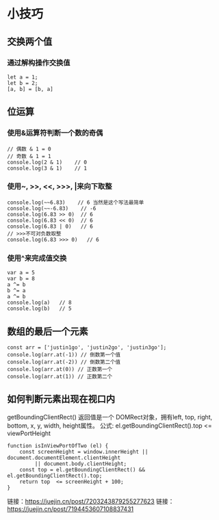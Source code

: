 # 小技巧

## 交换两个值

### 通过解构操作交换值
```
let a = 1;
let b = 2;
[a, b] = [b, a]
```
## 位运算

### 使用&运算符判断一个数的奇偶
```
// 偶数 & 1 = 0
// 奇数 & 1 = 1
console.log(2 & 1)    // 0
console.log(3 & 1)    // 1
```

### 使用~, >>, <<, >>>, |来向下取整
```
console.log(~~6.83)    // 6 当然是这个写法最简单
console.log(~~-6.83)    // -6
console.log(6.83 >> 0)  // 6
console.log(6.83 << 0)  // 6
console.log(6.83 | 0)   // 6
// >>>不可对负数取整
console.log(6.83 >>> 0)   // 6
```

### 使用^来完成值交换
```
var a = 5
var b = 8
a ^= b
b ^= a
a ^= b
console.log(a)   // 8
console.log(b)   // 5
```
## 数组的最后一个元素
```
const arr = ['justin1go', 'justin2go', 'justin3go'];
console.log(arr.at(-1)) // 倒数第一个值
console.log(arr.at(-2)) // 倒数第二个值
console.log(arr.at(0)) // 正数第一个  
console.log(arr.at(1)) // 正数第二个
```


## 如何判断元素出现在视口内

getBoundingClientRect() 返回值是一个 DOMRect对象，拥有left, top, right, bottom, x, y, width, height属性。
公式: el.getBoundingClientRect().top <= viewPortHeight

```
function isInViewPortOfTwo (el) {
    const screenHeight = window.innerHeight || document.documentElement.clientHeight
    	 || document.body.clientHeight;
    const top = el.getBoundingClientRect() && el.getBoundingClientRect().top;
    return top  <= screenHeight + 100;
}

```

链接：https://juejin.cn/post/7203243879255277623
链接：https://juejin.cn/post/7194453607108837431